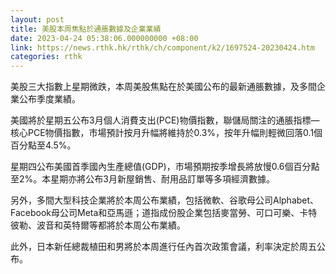 ```yaml
---
layout: post
title: 美股本周焦點於通脹數據及企業業績
date: 2023-04-24 05:38:06.000000000 +08:00
link: https://news.rthk.hk/rthk/ch/component/k2/1697524-20230424.htm
categories: rthk
---
```


美股三大指數上星期微跌，本周美股焦點在於美國公布的最新通脹數據，及多間企業公布季度業績。

美國將於星期五公布3月個人消費支出(PCE)物價指數，聯儲局關注的通脹指標—核心PCE物價指數，市場預計按月升幅將維持於0.3%，按年升幅則輕微回落0.1個百分點至4.5%。

星期四公布美國首季國內生產總值(GDP)，市場預期按季增長將放慢0.6個百分點至2%。本星期亦將公布3月新屋銷售、耐用品訂單等多項經濟數據。

另外，多間大型科技企業將於本周公布業績，包括微軟、谷歌母公司Alphabet、Facebook母公司Meta和亞馬遜；道指成份股企業包括麥當勞、可口可樂、卡特彼勒、波音和英特爾等都將於本周公布業績。

此外，日本新任總裁植田和男將於本周進行任內首次政策會議，利率決定於周五公布。
